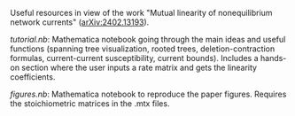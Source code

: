 Useful resources in view of the work "Mutual linearity of nonequilibrium network currents" ([arXiv:2402.13193](https://arxiv.org/abs/2402.13193)).


<em>tutorial.nb</em>: Mathematica notebook going through the main ideas and useful functions (spanning tree visualization, rooted trees, deletion-contraction formulas, current-current susceptibility, current bounds). Includes a hands-on section where the user inputs a rate matrix and gets the linearity coefficients.

<em>figures.nb</em>: Mathematica notebook to reproduce the paper figures. Requires the stoichiometric matrices in the .mtx files.
